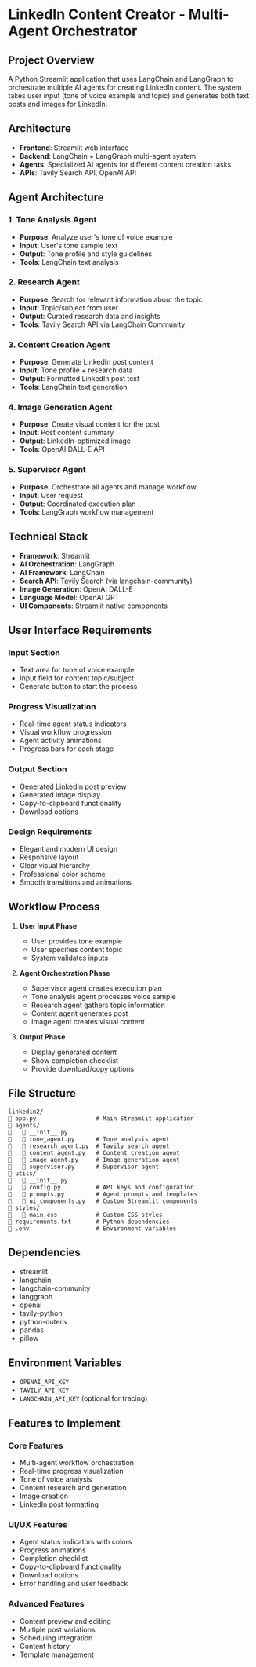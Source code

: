 # LinkedIn Content Creator - Multi-Agent Orchestrator

## Project Overview
A Python Streamlit application that uses LangChain and LangGraph to orchestrate multiple AI agents for creating LinkedIn content. The system takes user input (tone of voice example and topic) and generates both text posts and images for LinkedIn.

## Architecture
- **Frontend**: Streamlit web interface
- **Backend**: LangChain + LangGraph multi-agent system
- **Agents**: Specialized AI agents for different content creation tasks
- **APIs**: Tavily Search API, OpenAI API

## Agent Architecture

### 1. Tone Analysis Agent
- **Purpose**: Analyze user's tone of voice example
- **Input**: User's tone sample text
- **Output**: Tone profile and style guidelines
- **Tools**: LangChain text analysis

### 2. Research Agent
- **Purpose**: Search for relevant information about the topic
- **Input**: Topic/subject from user
- **Output**: Curated research data and insights
- **Tools**: Tavily Search API via LangChain Community

### 3. Content Creation Agent
- **Purpose**: Generate LinkedIn post content
- **Input**: Tone profile + research data
- **Output**: Formatted LinkedIn post text
- **Tools**: LangChain text generation

### 4. Image Generation Agent
- **Purpose**: Create visual content for the post
- **Input**: Post content summary
- **Output**: LinkedIn-optimized image
- **Tools**: OpenAI DALL-E API

### 5. Supervisor Agent
- **Purpose**: Orchestrate all agents and manage workflow
- **Input**: User request
- **Output**: Coordinated execution plan
- **Tools**: LangGraph workflow management

## Technical Stack
- **Framework**: Streamlit
- **AI Orchestration**: LangGraph
- **AI Framework**: LangChain
- **Search API**: Tavily Search (via langchain-community)
- **Image Generation**: OpenAI DALL-E
- **Language Model**: OpenAI GPT
- **UI Components**: Streamlit native components

## User Interface Requirements

### Input Section
- Text area for tone of voice example
- Input field for content topic/subject
- Generate button to start the process

### Progress Visualization
- Real-time agent status indicators
- Visual workflow progression
- Agent activity animations
- Progress bars for each stage

### Output Section
- Generated LinkedIn post preview
- Generated image display
- Copy-to-clipboard functionality
- Download options

### Design Requirements
- Elegant and modern UI design
- Responsive layout
- Clear visual hierarchy
- Professional color scheme
- Smooth transitions and animations

## Workflow Process

1. **User Input Phase**
   - User provides tone example
   - User specifies content topic
   - System validates inputs

2. **Agent Orchestration Phase**
   - Supervisor agent creates execution plan
   - Tone analysis agent processes voice sample
   - Research agent gathers topic information
   - Content agent generates post
   - Image agent creates visual content

3. **Output Phase**
   - Display generated content
   - Show completion checklist
   - Provide download/copy options

## File Structure
```
linkedin2/
   app.py                 # Main Streamlit application
   agents/
      __init__.py
      tone_agent.py      # Tone analysis agent
      research_agent.py  # Tavily search agent
      content_agent.py   # Content creation agent
      image_agent.py     # Image generation agent
      supervisor.py      # Supervisor agent
   utils/
      __init__.py
      config.py          # API keys and configuration
      prompts.py         # Agent prompts and templates
      ui_components.py   # Custom Streamlit components
   styles/
      main.css           # Custom CSS styles
   requirements.txt       # Python dependencies
   .env                   # Environment variables
```

## Dependencies
- streamlit
- langchain
- langchain-community
- langgraph
- openai
- tavily-python
- python-dotenv
- pandas
- pillow

## Environment Variables
- `OPENAI_API_KEY`
- `TAVILY_API_KEY`
- `LANGCHAIN_API_KEY` (optional for tracing)

## Features to Implement

### Core Features
- Multi-agent workflow orchestration
- Real-time progress visualization
- Tone of voice analysis
- Content research and generation
- Image creation
- LinkedIn post formatting

### UI/UX Features
- Agent status indicators with colors
- Progress animations
- Completion checklist
- Copy-to-clipboard functionality
- Download options
- Error handling and user feedback

### Advanced Features
- Content preview and editing
- Multiple post variations
- Scheduling integration
- Content history
- Template management